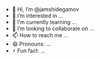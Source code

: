 - 👋 Hi, I’m @jamshidegamov
- 👀 I’m interested in ...
- 🌱 I’m currently learning ...
- 💞️ I’m looking to collaborate on ...
- 📫 How to reach me ...
- 😄 Pronouns: ...
- ⚡ Fun fact: ...

<!---
jamshidegamov/jamshidegamov is a ✨ special ✨ repository because its `README.md` (this file) appears on your GitHub profile.
You can click the Preview link to take a look at your changes.
--->
